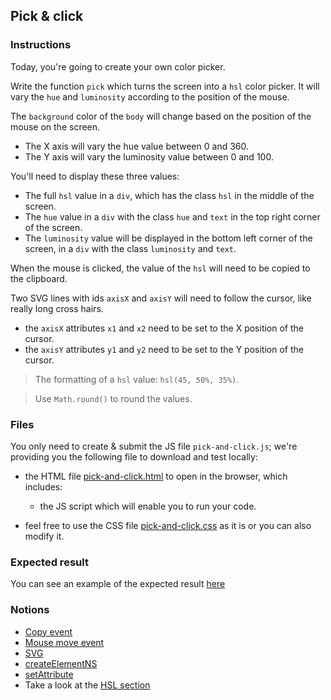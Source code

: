 ## Pick & click

### Instructions

Today, you're going to create your own color picker.

Write the function `pick` which turns the screen into a `hsl` color picker. It will vary the `hue` and `luminosity` according to the position of the mouse.

The `background` color of the `body` will change based on the position of the mouse on the screen.
  - The X axis will vary the hue value between 0 and 360.
  - The Y axis will vary the luminosity value between 0 and 100.

You'll need to display these three values:
- The full `hsl` value in a `div`, which has the class `hsl` in the middle of the screen.
- The `hue` value in a `div` with the class `hue` and `text` in the top right corner of the screen.
- The `luminosity` value will be displayed in the bottom left corner of the screen, in a `div` with the class `luminosity` and `text`.

When the mouse is clicked, the value of the `hsl` will need to be copied to the clipboard.

Two SVG lines with ids `axisX` and `axisY` will need to follow the cursor, like really long cross hairs.
  - the `axisX` attributes `x1` and `x2` need to be set to the X position of the cursor.
  - the `axisY` attributes `y1` and `y2` need to be set to the Y position of the cursor.

> The formatting of a `hsl` value: `hsl(45, 50%, 35%)`.

> Use `Math.round()` to round the values.

### Files

You only need to create & submit the JS file `pick-and-click.js`; we're providing you the following file to download and test locally:

- the HTML file [pick-and-click.html](./pick-and-click.html) to open in the browser, which includes:

  - the JS script which will enable you to run your code.

- feel free to use the CSS file [pick-and-click.css](./pick-and-click.css) as it is or you can also modify it.

### Expected result

You can see an example of the expected result [here](https://www.youtube.com/watch?v=eE4eE9_eKZI)

### Notions

- [Copy event](https://developer.mozilla.org/en-US/docs/Web/API/Element/copy_event)
- [Mouse move event](https://developer.mozilla.org/en-US/docs/Web/API/Element/mousemove_event)
- [SVG](https://developer.mozilla.org/en-US/docs/Web/SVG/Element/svg)
- [createElementNS](https://developer.mozilla.org/en-US/docs/Web/API/Document/createElementNS)
- [setAttribute](https://developer.mozilla.org/en-US/docs/Web/API/Element/setAttribute)
- Take a look at the [HSL section](https://developer.mozilla.org/en-US/docs/Web/HTML/Applying_color)
